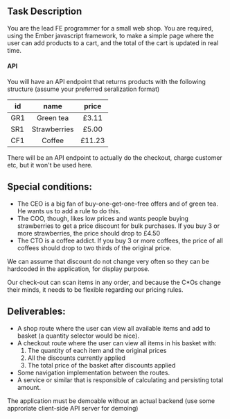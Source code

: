 ## Task Description

You are the lead FE programmer for a small web shop. You are required, using the Ember javascript framework, to make a simple
page where the user can add products to a cart, and the total of the cart is updated
in real time.

#### API

You will have an API endpoint that returns products with the following structure (assume
your preferred seralization format)

| id      |  name        | price  |
| ------- | :----------: | :----: |
| GR1     |  Green tea   | £3.11  |
| SR1     | Strawberries | £5.00  |
| CF1     |    Coffee    | £11.23 |

There will be an API endpoint to actually do the checkout, charge customer etc, but it won't 
be used here.

## Special conditions:

- The CEO is a big fan of buy-one-get-one-free offers and of green tea. He wants us to add a
rule to do this.
- The COO, though, likes low prices and wants people buying strawberries to get a price
discount for bulk purchases. If you buy 3 or more strawberries, the price should drop to £4.50
- The CTO is a coffee addict. If you buy 3 or more coffees, the price of all coffees should drop
to two thirds of the original price.

We can assume that discount do not change very often so they can be hardcoded in the
application, for display purpose.

Our check-out can scan items in any order, and because the C\*Os change their minds, it needs 
to be flexible regarding our pricing rules.

## Deliverables:

- A shop route where the user can view all available items and add to basket (a quantity selector would be nice).
- A checkout route where the user can view all items in his basket with:
  1. The quantity of each item and the original prices
  2. All the discounts currently applied
  3. The total price of the basket after discounts applied
- Some navigation implementation between the routes.
- A service or similar that is responsible of calculating and persisting total amount.

The application must be demoable without an actual backend (use some approriate
client-side API server for demoing)
